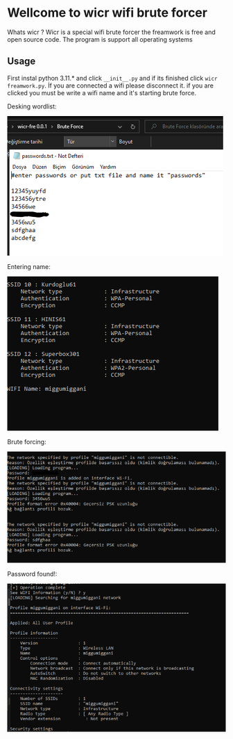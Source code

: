 # Wellcome to wicr wifi brute forcer

Whats wicr ? Wicr is a special wifi brute forcer the freamwork is free and open source code. The program is support all operating systems

## Usage

First instal python 3.11.* and click `__init__.py` and if its finished click `wicr freamwork.py`.
 İf you are connected a wifi please disconnect it. if you are clicked you must be write a wifi name and it's starting brute force.

Desking wordlist:

![](https://github.com/obscrual/wicr-freamwork/blob/main/pictures/notepad.png)

Entering name:

![](https://github.com/obscrual/wicr-freamwork/blob/main/pictures/entername.png)

Brute forcing:

![](https://github.com/obscrual/wicr-freamwork/blob/main/pictures/brute%20forcing.png)

Password found!:

![](https://github.com/obscrual/wicr-freamwork/blob/main/pictures/settings.png)

